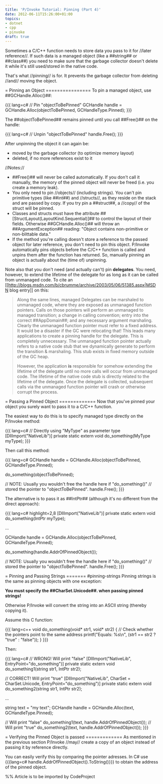 ```yaml
---
title: 'P/Invoke Tutorial: Pinning (Part 4)'
date: 2012-06-11T15:26:00+01:00
topics:
- dotnet
- cpp
- pinvoke
draft: true
---
```


Sometimes a C/C++ function needs to store data you pass to it for //later reference//. If such data is a managed object (like a ##string## or ##class##) you need to make sure that the garbage collector doesn't delete it while it's still used/stored in the native code.

That's what //pinning// is for. It prevents the garbage collector from deleting //and// moving the object.

<!--more-->

= Pinning an Object ================
To pin a managed object, use ##GCHandle.Alloc()##:

{{{ lang=c#
// Pin "objectToBePinned"
GCHandle handle = GCHandle.Alloc(objectToBePinned, GCHandleType.Pinned);
}}}

The ##objectToBePinned## remains pinned until you call ##Free()## on the handle:

{{{ lang=c#
// Unpin "objectToBePinned"
handle.Free();
}}}

After unpinning the object it can again be:

 * moved by the garbage collector (to optimize memory layout)
 * deleted, if no more references exist to it

//Notes://
 * ##Free()## will never be called automatically. If you don't call it manually, the memory of the pinned object will never be freed (i.e. you create a memory leak).
 * You only need to pin //objects// (including strings). You can't pin primitive types (like ##int##) and //structs//, as they reside on the stack and are passed by copy. If you try pin a ##struct##, a //copy// of the struct will be pinned.
 * Classes and structs must have the attribute ##[StructLayout(LayoutKind.Sequential)]## to control the layout of their fields. Otherwise ##GCHandle.Alloc()## will throw an ##ArgumentException## reading: "Object contains non-primitive or non-blittable data."
 * If the method you're calling doesn't store a reference to the passed object for later reference, you don't need to pin this object. P/Invoke automatically pins objects before the C/C++ function is called and unpins them after the function has returned. So, manually pinning an object is actually about the (time of) unpinning.

Note also that you don't need (and actually can't) pin **delegates**. You need, however, to extend the lifetime of the delegate for as long as it can be called from unmanaged code. To cite an [[http://blogs.msdn.com/b/cbrumme/archive/2003/05/06/51385.aspx|MSDN blog entry]] on this:

>Along the same lines, managed Delegates can be marshaled to unmanaged code, where they are exposed as unmanaged function pointers. Calls on those pointers will perform an unmanaged to managed transition; a change in calling convention; entry into the correct ##AppDomain##; and any necessary argument marshaling.  Clearly the unmanaged function pointer must refer to a fixed address. It would be a disaster if the GC were relocating that!  This leads many applications to create a pinning handle for the delegate. This is completely unnecessary.  The unmanaged function pointer actually refers to a native code stub that we dynamically generate to perform the transition & marshaling.  This stub exists in fixed memory outside of the GC heap.
>
> However, the application **is** responsible for somehow extending the lifetime of the delegate until no more calls will occur from unmanaged code. The lifetime of the native code stub is directly related to the lifetime of the delegate.  Once the delegate is collected, subsequent calls via the unmanaged function pointer will crash or otherwise corrupt the process.

= Passing a Pinned Object =============
Now that you've pinned your object you surely want to pass it to a C/C++ function.

The easiest way to do this is to specify managed type directly on the P/Invoke method:

{{{ lang=c#
// Directly using "MyType" as parameter type
[DllImport("NativeLib")]
private static extern void do_something(MyType myType);
}}}

Then call this method:

{{{ lang=c#
GCHandle handle = GCHandle.Alloc(objectToBePinned, GCHandleType.Pinned);

do_something(objectToBePinned);

// NOTE: Usually you wouldn't free the handle here if "do_something()"
//   stored the pointer to "objectToBePinned".
handle.Free();
}}}

The alternative is to pass it as ##IntPtr## (although it's no different from the direct approach):

{{{ lang=c# highlight=2,8
[DllImport("NativeLib")]
private static extern void do_something(IntPtr myType);

...

GCHandle handle = GCHandle.Alloc(objectToBePinned, GCHandleType.Pinned);

do_something(handle.AddrOfPinnedObject());

// NOTE: Usually you wouldn't free the handle here if "do_something()"
//   stored the pointer to "objectToBePinned".
handle.Free();
}}}


= Pinning and Passing Strings ======= #pinning-strings
Pinning strings is the same as pinning objects with one exception:

  **You must specify the ##CharSet.Unicode##. when passing pinned strings!**

Otherwise P/Invoke will convert the string into an ASCII string (thereby copying it).

Assume this C function:

{{{ lang=c++
void do_something(void* str1, void* str2) {
  // Check whether the pointers point to the same address
  printf("Equals: %s\n", (str1 == str2 ? "true" : "false"));
}
}}}

Then:

{{{ lang=c#
// WRONG! Will print "false"
[DllImport("NativeLib", EntryPoint="do_something")]
private static extern void do_something1(string str1, IntPtr str2);

// CORRECT! Will print "true"
[DllImport("NativeLib", CharSet = CharSet.Unicode, EntryPoint="do_something")]
private static extern void do_something2(string str1, IntPtr str2);

...

string text = "my text";
GCHandle handle = GCHandle.Alloc(text, GCHandleType.Pinned);

// Will print "false"
do_something1(text, handle.AddrOfPinnedObject());
// Will print "true"
do_something2(text, handle.AddrOfPinnedObject());
}}}

= Verifying the Pinned Object is passed =============
As mentioned in the previous section P/Invoke //may// create a copy of an object instead of passing it by reference directly.

You can easily verify this by comparing the pointer adresses. In C# use {{{lang=c# handle.AddrOfPinnedObject().ToString()}}} to obtain the address of the pinned object.


%% Article is to be imported by CodeProject
<a href="http://www.codeproject.com/script/Articles/BlogFeedList.aspx?amid=274673" rel="tag" style="display:none">CodeProject</a>
